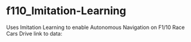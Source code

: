 # f110_Imitation-Learning
Uses Imitation Learning to enable Autonomous Navigation on F1/10 Race Cars
Drive link to data:
